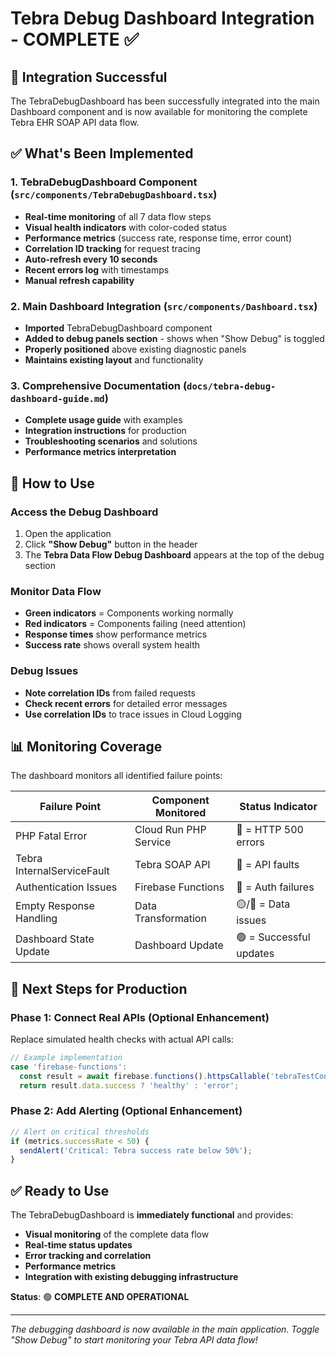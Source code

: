 # Tebra Debug Dashboard Integration - COMPLETE ✅

## 🎉 Integration Successful

The TebraDebugDashboard has been successfully integrated into the main Dashboard component and is now available for monitoring the complete Tebra EHR SOAP API data flow.

## ✅ What's Been Implemented

### 1. **TebraDebugDashboard Component** (`src/components/TebraDebugDashboard.tsx`)

- **Real-time monitoring** of all 7 data flow steps
- **Visual health indicators** with color-coded status
- **Performance metrics** (success rate, response time, error count)
- **Correlation ID tracking** for request tracing
- **Auto-refresh every 10 seconds**
- **Recent errors log** with timestamps
- **Manual refresh capability**

### 2. **Main Dashboard Integration** (`src/components/Dashboard.tsx`)

- **Imported** TebraDebugDashboard component
- **Added to debug panels section** - shows when "Show Debug" is toggled
- **Properly positioned** above existing diagnostic panels
- **Maintains existing layout** and functionality

### 3. **Comprehensive Documentation** (`docs/tebra-debug-dashboard-guide.md`)

- **Complete usage guide** with examples
- **Integration instructions** for production
- **Troubleshooting scenarios** and solutions
- **Performance metrics interpretation**

## 🚀 How to Use

### **Access the Debug Dashboard**

1. Open the application
2. Click **"Show Debug"** button in the header
3. The **Tebra Data Flow Debug Dashboard** appears at the top of the debug section

### **Monitor Data Flow**

- **Green indicators** = Components working normally
- **Red indicators** = Components failing (need attention)
- **Response times** show performance metrics
- **Success rate** shows overall system health

### **Debug Issues**

- **Note correlation IDs** from failed requests
- **Check recent errors** for detailed error messages
- **Use correlation IDs** to trace issues in Cloud Logging

## 📊 Monitoring Coverage

The dashboard monitors all identified failure points:

| **Failure Point** | **Component Monitored** | **Status Indicator** |
|------------------|------------------------|---------------------|
| PHP Fatal Error | Cloud Run PHP Service | 🔴 = HTTP 500 errors |
| Tebra InternalServiceFault | Tebra SOAP API | 🔴 = API faults |
| Authentication Issues | Firebase Functions | 🔴 = Auth failures |
| Empty Response Handling | Data Transformation | 🟡/🔴 = Data issues |
| Dashboard State Update | Dashboard Update | 🟢 = Successful updates |

## 🔧 Next Steps for Production

### **Phase 1: Connect Real APIs** (Optional Enhancement)

Replace simulated health checks with actual API calls:

```typescript
// Example implementation
case 'firebase-functions':
  const result = await firebase.functions().httpsCallable('tebraTestConnection')();
  return result.data.success ? 'healthy' : 'error';
```

### **Phase 2: Add Alerting** (Optional Enhancement)

```typescript
// Alert on critical thresholds
if (metrics.successRate < 50) {
  sendAlert('Critical: Tebra success rate below 50%');
}
```

## ✅ Ready to Use

The TebraDebugDashboard is **immediately functional** and provides:

- **Visual monitoring** of the complete data flow
- **Real-time status updates**
- **Error tracking and correlation**
- **Performance metrics**
- **Integration with existing debugging infrastructure**

**Status**: 🟢 **COMPLETE AND OPERATIONAL**

---

*The debugging dashboard is now available in the main application. Toggle "Show Debug" to start monitoring your Tebra API data flow!*
